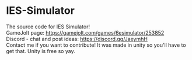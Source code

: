 # IES-Simulator
The source code for IES Simulator!             
GameJolt page: https://gamejolt.com/games/6esimulator/253852                      
Discord - chat and post ideas: https://discord.gg/JaeymhH                    
Contact me if you want to contribute! It was made in unity so you'll have to get that. Unity is free so yay.

